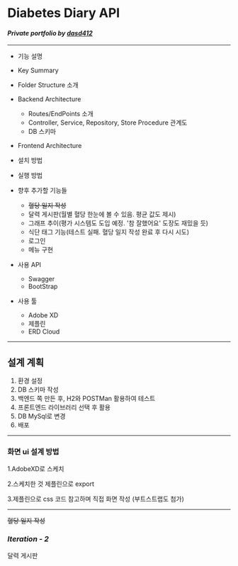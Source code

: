 # __Diabetes Diary API__
#### _Private portfolio by <u>dasd412</u>_

---

+ 기능 설명

+ Key Summary

+ Folder Structure 소개

+ Backend Architecture

  + Routes/EndPoints 소개
  + Controller, Service, Repository, Store Procedure 관계도
  + DB 스키마

+ Frontend Architecture

+ 설치 방법

+ 실행 방법 

+ 향후 추가할 기능들
  + ~~혈당 일지 작성~~
  + 달력 게시판(월별 혈당 한눈에 볼 수 있음. 평균 값도 제시)
  + 그래프 추이(평가 시스템도 도입 예정. '참 잘했어요' 도장도 재밌을 듯)
  + 식단 태그 기능(테스트 실패. 혈당 일지 작성 완료 후 다시 시도)
  + 로그인
  + 메뉴 구현
  
 + 사용 API
   + Swagger
   + BootStrap
   
 + 사용 툴
   + Adobe XD 
   + 제플린
   + ERD Cloud
   
---
## __설계 계획__

1. 환경 설정
2. DB 스키마 작성
3. 백엔드 쪽 만든 후, H2와 POSTMan 활용하여 테스트
4. 프론트엔드 라이브러리 선택 후 활용
5. DB MySql로 변경
6. 배포 

---
### 화면 ui 설계 방법 ###
1.AdobeXD로 스케치

2.스케치한 것 제플린으로 export

3.제플린으로 css 코드 참고하며 직접 화면 작성 (부트스트랩도 첨가)

---
~~혈당 일지 작성~~

### _Iteration -  2_ ###

달력 게시판
